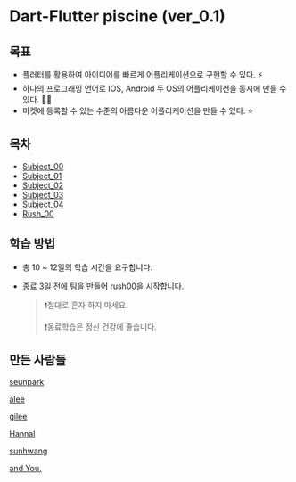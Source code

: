 # Dart-Flutter piscine (ver_0.1)

## 목표
- 플러터를 활용하여 아이디어를 빠르게 어플리케이션으로 구현할 수 있다. ⚡️
- 하나의 프로그래밍 언어로 IOS, Android 두 OS의 어플리케이션을 동시에 만들 수 있다. 🧙‍♀️
- 마켓에 등록할 수 있는 수준의 아름다운 어플리케이션을 만들 수 있다. ⭐️

## 목차
- [Subject_00](/Subject_00)
- [Subject_01](/Subject_01)
- [Subject_02](/Subject_02)
- [Subject_03](/Subject_03)
- [Subject_04](/Subject_04)
- [Rush_00](/Rush_00)

## 학습 방법

- 총 10 ~ 12일의 학습 시간을 요구합니다.

- 종료 3일 전에 팀을 만들어 rush00을 시작합니다.

  > ❗️절대로 혼자 하지 마세요.
  >
  > ❗️동료학습은 정신 건강에 좋습니다.

## 만든 사람들

[seunpark](https://github.com/KOREAparksh)

[alee](https://github.com/codewhite7777)

[gilee](https://github.com/weg901127)

[Hannal](https://github.com/hannal)

[sunhwang](https://github.com/get6)

[and You.](https://github.com/weg901127/flutter_piscine/pulls)

